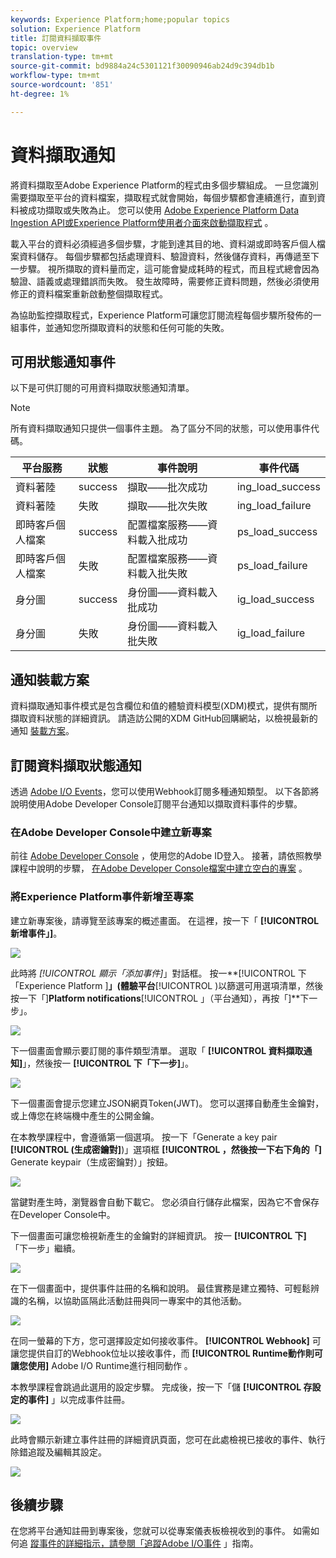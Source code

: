 ```yaml
---
keywords: Experience Platform;home;popular topics
solution: Experience Platform
title: 訂閱資料擷取事件
topic: overview
translation-type: tm+mt
source-git-commit: bd9884a24c5301121f30090946ab24d9c394db1b
workflow-type: tm+mt
source-wordcount: '851'
ht-degree: 1%

---
```



# 資料擷取通知

將資料擷取至Adobe Experience Platform的程式由多個步驟組成。 一旦您識別需要擷取至平台的資料檔案，擷取程式就會開始，每個步驟都會連續進行，直到資料被成功擷取或失敗為止。 您可以使用 [Adobe Experience Platform Data Ingestion API或Experience Platform使用者介面來啟動擷取程式](https://www.adobe.io/apis/experienceplatform/home/api-reference.html#!acpdr/swagger-specs/ingest-api.yaml) 。

載入平台的資料必須經過多個步驟，才能到達其目的地、資料湖或即時客戶個人檔案資料儲存。 每個步驟都包括處理資料、驗證資料，然後儲存資料，再傳遞至下一步驟。 視所擷取的資料量而定，這可能會變成耗時的程式，而且程式總會因為驗證、語義或處理錯誤而失敗。 發生故障時，需要修正資料問題，然後必須使用修正的資料檔案重新啟動整個擷取程式。

為協助監控擷取程式，Experience Platform可讓您訂閱流程每個步驟所發佈的一組事件，並通知您所擷取資料的狀態和任何可能的失敗。

## 可用狀態通知事件

以下是可供訂閱的可用資料擷取狀態通知清單。

>[!NOTE]
>
>所有資料擷取通知只提供一個事件主題。 為了區分不同的狀態，可以使用事件代碼。

| 平台服務 | 狀態 | 事件說明 | 事件代碼 |
| ---------------- | ------ | ----------------- | ---------- |
| 資料著陸 | success | 擷取——批次成功 | ing_load_success |
| 資料著陸 | 失敗 | 擷取——批次失敗 | ing_load_failure |
| 即時客戶個人檔案 | success | 配置檔案服務——資料載入批成功 | ps_load_success |
| 即時客戶個人檔案 | 失敗 | 配置檔案服務——資料載入批失敗 | ps_load_failure |
| 身分圖 | success | 身份圖——資料載入批成功 | ig_load_success |
| 身分圖 | 失敗 | 身份圖——資料載入批失敗 | ig_load_failure |

## 通知裝載方案

資料擷取通知事件模式是包含欄位和值的體驗資料模型(XDM)模式，提供有關所擷取資料狀態的詳細資訊。 請造訪公開的XDM GitHub回購網站，以檢視最新的通知 [裝載方案](https://github.com/adobe/xdm/blob/master/schemas/common/notifications/ingestion.schema.json)。

## 訂閱資料擷取狀態通知

透過 [Adobe I/O Events](https://www.adobe.io/apis/experienceplatform/events.html)，您可以使用Webhook訂閱多種通知類型。 以下各節將說明使用Adobe Developer Console訂閱平台通知以擷取資料事件的步驟。

### 在Adobe Developer Console中建立新專案

前往 [Adobe Developer Console](https://www.adobe.com/go/devs_console_ui) ，使用您的Adobe ID登入。 接著，請依照教學課程中說明的步驟， [在Adobe Developer Console檔案中建立空白的專案](https://www.adobe.io/apis/experienceplatform/console/docs.html#!AdobeDocs/adobeio-console/master/projects-empty.md) 。

### 將Experience Platform事件新增至專案

建立新專案後，請導覽至該專案的概述畫面。 在這裡，按一下「 **[!UICONTROL 新增事件」]**。

![](../images/quality/subscribe-events/add-event-button.png)

此時將 _[!UICONTROL 顯示「添加事件]_」對話框。 按一**[!UICONTROL &#x200B;下「Experience Platform ]**」(體驗平台**[!UICONTROL )以篩選可用選項清單，然後按一下「]**Platform notifications**[!UICONTROL 」（平台通知），再按「]**下一步」。

![](../images/quality/subscribe-events/select-platform-events.png)

下一個畫面會顯示要訂閱的事件類型清單。 選取「 **[!UICONTROL 資料擷取通知]**」，然後按一 **[!UICONTROL 下「下一步]**」。

![](../images/quality/subscribe-events/choose-event-subscriptions.png)

下一個畫面會提示您建立JSON網頁Token(JWT)。 您可以選擇自動產生金鑰對，或上傳您在終端機中產生的公開金鑰。

在本教學課程中，會遵循第一個選項。 按一下「Generate a key pair **[!UICONTROL (生成密鑰對]**)」選項框 **[!UICONTROL ，然後按一下右下角的「]** Generate keypair（生成密鑰對）」按鈕。

![](../images/quality/subscribe-events/generate-keypair.png)

當鍵對產生時，瀏覽器會自動下載它。 您必須自行儲存此檔案，因為它不會保存在Developer Console中。

下一個畫面可讓您檢視新產生的金鑰對的詳細資訊。 按一 **[!UICONTROL 下]** 「下一步」繼續。

![](../images/quality/subscribe-events/keypair-generated.png)

在下一個畫面中，提供事件註冊的名稱和說明。 最佳實務是建立獨特、可輕鬆辨識的名稱，以協助區隔此活動註冊與同一專案中的其他活動。

![](../images/quality/subscribe-events/registration-details.png)

在同一螢幕的下方，您可選擇設定如何接收事件。 **[!UICONTROL Webhook]** 可讓您提供自訂的Webhook位址以接收事件，而 **[!UICONTROL Runtime動作則可讓您使用]** Adobe I/O Runtime進行相同動作 [](https://www.adobe.io/apis/experienceplatform/runtime/docs.html)。

本教學課程會跳過此選用的設定步驟。 完成後，按一下「儲 **[!UICONTROL 存設定的事件]** 」以完成事件註冊。

![](../images/quality/subscribe-events/receive-events.png)

此時會顯示新建立事件註冊的詳細資訊頁面，您可在此處檢視已接收的事件、執行除錯追蹤及編輯其設定。

![](../images/quality/subscribe-events/registration-complete.png)

## 後續步驟

在您將平台通知註冊到專案後，您就可以從專案儀表板檢視收到的事件。 如需如何追 [蹤事件的詳細指示，請參閱「追蹤Adobe I/O事件](https://www.adobe.io/apis/experienceplatform/events/docs.html#!adobedocs/adobeio-events/master/support/tracing.md) 」指南。
